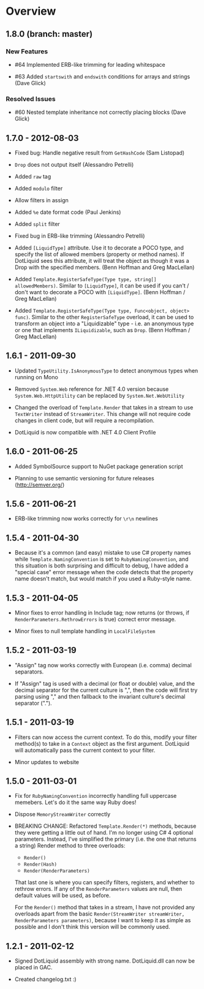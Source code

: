 # Overview

## 1.8.0 (branch: master)

### New Features

* \#64 Implemented ERB-like trimming for leading whitespace

* \#63 Added `startswith` and `endswith` conditions for arrays and strings (Dave Glick)

### Resolved Issues

* \#60 Nested template inheritance not correctly placing blocks (Dave Glick)

## 1.7.0 - 2012-08-03
* Fixed bug: Handle negative result from `GetHashCode` (Sam Listopad)

* `Drop` does not output itself (Alessandro Petrelli)

* Added `raw` tag

* Added `modulo` filter

* Allow filters in assign

* Added `%e` date format code (Paul Jenkins)

* Added `split` filter

* Fixed bug in ERB-like trimming (Alessandro Petrelli)

* Added `[LiquidType]` attribute. Use it to decorate a POCO type, and specify the list of allowed members
  (property or method names). If DotLiquid sees this attribute, it will treat the object as though it was a Drop
  with the specified members. (Benn Hoffman and Greg MacLellan)

* Added `Template.RegisterSafeType(Type type, string[] allowedMembers)`. Similar to `[LiquidType]`, it can be
  used if you can't / don't want to decorate a POCO with `[LiquidType]`. (Benn Hoffman / Greg MacLellan)

* Added `Template.RegisterSafeType(Type type, Func<object, object> func)`. Similar to the other `RegisterSafeType`
  overload, it can be used to transform an object into a "Liquidizable" type - i.e. an anonymous type or
  one that implements `ILiquidizable`, such as `Drop`. (Benn Hoffman / Greg MacLellan)

## 1.6.1 - 2011-09-30

* Updated `TypeUtility.IsAnonymousType` to detect anonymous types when running on Mono

* Removed `System.Web` reference for .NET 4.0 version because `System.Web.HttpUtility` can be replaced by `System.Net.WebUtility`

* Changed the overload of `Template.Render` that takes in a stream to use `TextWriter` instead of `StreamWriter`. This change
  will not require code changes in client code, but will require a recompilation.

* DotLiquid is now compatible with .NET 4.0 Client Profile

## 1.6.0 - 2011-06-25

* Added SymbolSource support to NuGet package generation script

* Planning to use semantic versioning for future releases (http://semver.org/)

## 1.5.6 - 2011-06-21

* ERB-like trimming now works correctly for `\r\n` newlines

## 1.5.4 - 2011-04-30

* Because it's a common (and easy) mistake to use C# property names while `Template.NamingConvention` is set to
  `RubyNamingConvention`, and this situation is both surprising and difficult to debug, I have added
  a "special case" error message when the code detects that the property name doesn't match, but would
  match if you used a Ruby-style name.

## 1.5.3 - 2011-04-05

* Minor fixes to error handling in Include tag; now returns (or throws, if `RenderParameters.RethrowErrors` is true)
  correct error message.

* Minor fixes to null template handling in `LocalFileSystem`

## 1.5.2 - 2011-03-19

* "Assign" tag now works correctly with European (i.e. comma) decimal separators.

* If "Assign" tag is used with a decimal (or float or double) value, and the decimal
  separator for the current culture is ",", then the code will first try parsing
  using "," and then fallback to the invariant culture's decimal separator (".").

## 1.5.1 - 2011-03-19

* Filters can now access the current context. To do this, modify your filter method(s) to take
  in a `Context` object as the first argument. DotLiquid will automatically pass the current
  context to your filter.

* Minor updates to website

## 1.5.0 - 2011-03-01

* Fix for `RubyNamingConvention` incorrectly handling full uppercase memebers.
  Let's do it the same way Ruby does!

* Dispose `MemoryStreamWriter` correctly

* BREAKING CHANGE: Refactored `Template.Render(*)` methods, because they were
  getting a little out of hand. I'm no longer using C# 4 optional parameters.
  Instead, I've simplified the primary (i.e. the one that returns a string) 
  Render method to three overloads:
  * `Render()`
  * `Render(Hash)`
  * `Render(RenderParameters)`
  
  That last one is where you can specify filters, registers, and whether to
  rethrow errors. If any of the `RenderParameters` values are null, then default
  values will be used, as before.
  
  For the `Render()` method that takes in a stream, I have not provided any
  overloads apart from the basic `Render(StreamWriter streamWriter,
  RenderParameters parameters)`, because I want to keep it as simple as possible
  and I don't think this version will be commonly used.

## 1.2.1 - 2011-02-12

* Signed DotLiquid assembly with strong name. DotLiquid.dll can now be placed in GAC.

* Created changelog.txt :)